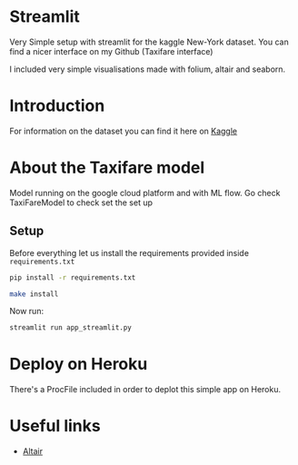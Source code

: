 # Streamlit

Very Simple setup with streamlit for the kaggle New-York dataset. You can find a nicer interface on my Github (Taxifare interface)

I included very simple visualisations made with folium, altair and seaborn.

# Introduction
For information on the dataset you can find it here on [Kaggle](https://www.kaggle.com/c/new-york-city-taxi-fare-prediction)

# About the Taxifare model

Model running on the google cloud platform and with ML flow. Go check TaxiFareModel to check set the set up

## Setup
Before everything let us install the requirements provided inside `requirements.txt`
```bash
pip install -r requirements.txt
```
```bash
make install
```
Now run:
```bash
streamlit run app_streamlit.py
```
# Deploy on Heroku

There's a ProcFile included in order to deplot this simple app on Heroku.

# Useful links

- [Altair](https://altair-viz.github.io/gallery/)
